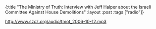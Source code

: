 {:title "The Ministry of Truth: Interview with Jeff Halper about the Israeli Committee Against House Demolitions"
:layout :post
:tags  ["radio"]}

<http://www.szcz.org/audio/tmot_2006-10-12.mp3>

